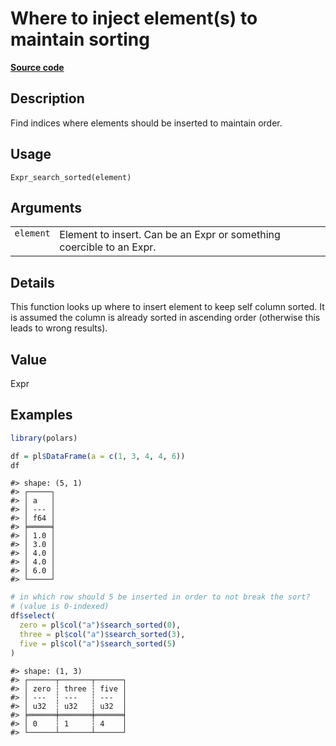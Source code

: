 

# Where to inject element(s) to maintain sorting

[**Source code**](https://github.com/pola-rs/r-polars/tree/d562252dbb77de7e06ca3e6150d74a2c709763bc/R/expr__expr.R#L1474)

## Description

Find indices where elements should be inserted to maintain order.

## Usage

<pre><code class='language-R'>Expr_search_sorted(element)
</code></pre>

## Arguments

<table>
<tr>
<td style="white-space: nowrap; font-family: monospace; vertical-align: top">
<code id="Expr_search_sorted_:_element">element</code>
</td>
<td>
Element to insert. Can be an Expr or something coercible to an Expr.
</td>
</tr>
</table>

## Details

This function looks up where to insert element to keep self column
sorted. It is assumed the column is already sorted in ascending order
(otherwise this leads to wrong results).

## Value

Expr

## Examples

``` r
library(polars)

df = pl$DataFrame(a = c(1, 3, 4, 4, 6))
df
```

    #> shape: (5, 1)
    #> ┌─────┐
    #> │ a   │
    #> │ --- │
    #> │ f64 │
    #> ╞═════╡
    #> │ 1.0 │
    #> │ 3.0 │
    #> │ 4.0 │
    #> │ 4.0 │
    #> │ 6.0 │
    #> └─────┘

``` r
# in which row should 5 be inserted in order to not break the sort?
# (value is 0-indexed)
df$select(
  zero = pl$col("a")$search_sorted(0),
  three = pl$col("a")$search_sorted(3),
  five = pl$col("a")$search_sorted(5)
)
```

    #> shape: (1, 3)
    #> ┌──────┬───────┬──────┐
    #> │ zero ┆ three ┆ five │
    #> │ ---  ┆ ---   ┆ ---  │
    #> │ u32  ┆ u32   ┆ u32  │
    #> ╞══════╪═══════╪══════╡
    #> │ 0    ┆ 1     ┆ 4    │
    #> └──────┴───────┴──────┘
